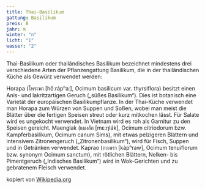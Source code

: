 ```yaml
---
title: Thai-Basilikum
gattung: Basilikum
preis: B
jahr: m
winter: "n"
licht: "1"
wasser: "2"
---
```


Thai-Basilikum oder thailändisches Basilikum bezeichnet mindestens drei verschiedene Arten der Pflanzengattung Basilikum, die in der thailändischen Küche als Gewürz verwendet werden:

Horapa (โหระพา [hǒːrápʰaː], Ocimum basilicum var. thyrsiflora) besitzt einen Anis- und lakritzartigen Geruch („süßes Basilikum“). Dies ist botanisch eine Varietät der europäischen Basilikumpflanze. In der Thai-Küche verwendet man Horapa zum Würzen von Suppen und Soßen, wobei man meist die Blätter über die fertigen Speisen streut oder kurz mitkochen lässt. Für Salate wird es ungekocht verwendet. In Vietnam wird es roh als Garnitur zu den Speisen gereicht.
Maenglak (แมงลัก [mɛːŋlák], Ocimum citriodorum bzw. Kampferbasilikum, Ocimum canum Sims), mit etwas pelzigeren Blättern und intensivem Zitronengeruch („Zitronenbasilikum“), wird für Fisch, Suppen und in Getränken verwendet.
Kaprao (กะเพรา [kàpʰraw], Ocimum tenuiflorum bzw. synonym Ocimum sanctum), mit rötlichen Blättern, Nelken- bis Pimentgeruch („Indisches Basilikum“) wird in Wok-Gerichten und zu gebratenem Fleisch verwendet.

kopiert von [Wikipedia.org](https://de.wikipedia.org/wiki/Thai-Basilikum)
